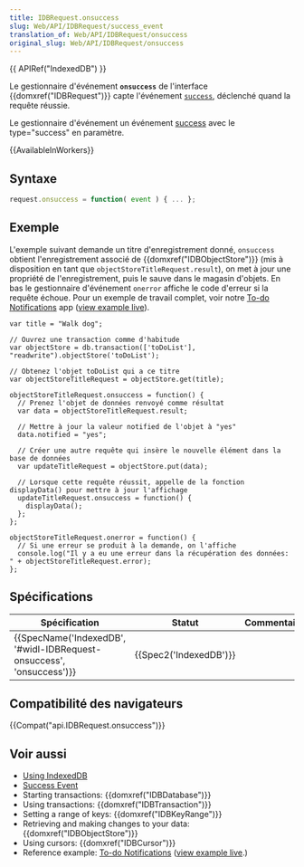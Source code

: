 ```yaml
---
title: IDBRequest.onsuccess
slug: Web/API/IDBRequest/success_event
translation_of: Web/API/IDBRequest/onsuccess
original_slug: Web/API/IDBRequest/onsuccess
---
```

{{ APIRef("IndexedDB") }}

Le gestionnaire d'événement **`onsuccess`** de l'interface {{domxref("IDBRequest")}} capte l'événement [`success`](/en-US/docs/Web/Events/success), déclenché quand la requête réussie.

Le gestionnaire d'événement un événement [success](/en-US/docs/Web/Events/success) avec le type="success" en paramètre.

{{AvailableInWorkers}}

## Syntaxe

```js
request.onsuccess = function( event ) { ... };
```

## Exemple

L'exemple suivant demande un titre d'enregistrement donné, `onsuccess` obtient l'enregistrement associé de {{domxref("IDBObjectStore")}} (mis à disposition en tant que `objectStoreTitleRequest.result`), on met à jour une propriété de l'enregistrement, puis le sauve dans le magasin d'objets. En bas le gestionnaire d'événement `onerror` affiche le code d'erreur si la requête échoue. Pour un exemple de travail complet, voir notre [To-do Notifications](https://github.com/mdn/to-do-notifications/) app ([view example live](http://mdn.github.io/to-do-notifications/)).

    var title = "Walk dog";

    // Ouvrez une transaction comme d'habitude
    var objectStore = db.transaction(['toDoList'], "readwrite").objectStore('toDoList');

    // Obtenez l'objet toDoList qui a ce titre
    var objectStoreTitleRequest = objectStore.get(title);

    objectStoreTitleRequest.onsuccess = function() {
      // Prenez l'objet de données renvoyé comme résultat
      var data = objectStoreTitleRequest.result;

      // Mettre à jour la valeur notified de l'objet à "yes"
      data.notified = "yes";

      // Créer une autre requête qui insère le nouvelle élément dans la base de données
      var updateTitleRequest = objectStore.put(data);

      // Lorsque cette requête réussit, appelle de la fonction displayData() pour mettre à jour l'affichage
      updateTitleRequest.onsuccess = function() {
        displayData();
      };
    };

    objectStoreTitleRequest.onerror = function() {
      // Si une erreur se produit à la demande, on l'affiche
      console.log("Il y a eu une erreur dans la récupération des données: " + objectStoreTitleRequest.error);
    };

## Spécifications

| Spécification                                                                                | Statut                       | Commentaire |
| -------------------------------------------------------------------------------------------- | ---------------------------- | ----------- |
| {{SpecName('IndexedDB', '#widl-IDBRequest-onsuccess', 'onsuccess')}} | {{Spec2('IndexedDB')}} |             |

## Compatibilité des navigateurs

{{Compat("api.IDBRequest.onsuccess")}}

## Voir aussi

- [Using IndexedDB](/en-US/docs/Web/API/IndexedDB_API/Using_IndexedDB)
- [Success Event](/en-US/docs/Web/Events/success)
- Starting transactions: {{domxref("IDBDatabase")}}
- Using transactions: {{domxref("IDBTransaction")}}
- Setting a range of keys: {{domxref("IDBKeyRange")}}
- Retrieving and making changes to your data: {{domxref("IDBObjectStore")}}
- Using cursors: {{domxref("IDBCursor")}}
- Reference example: [To-do Notifications](https://github.com/mdn/to-do-notifications/tree/gh-pages) ([view example live](http://mdn.github.io/to-do-notifications/).)
